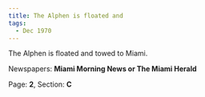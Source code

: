 ```yaml
---  
title: The Alphen is floated and  
tags:  
  - Dec 1970  
---  
```

  
The Alphen is floated and towed to Miami.  
  
Newspapers: **Miami Morning News or The Miami Herald**  
  
Page: **2**, Section: **C** 
